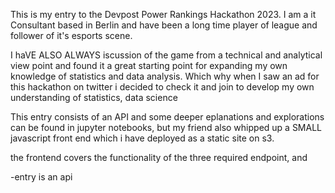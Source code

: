 This is my entry to the Devpost Power Rankings Hackathon 2023. I am a it Consultant based in Berlin and have been a long time player of league and follower of it's esports scene.

I haVE ALSO ALWAYS iscussion of the game from a technical and analytical view point and found it a great starting point for expanding my own knowledge of statistics and data analysis.
Which why when I saw an ad for this hackathon on twitter i decided to check it and join
to develop my own understanding of statistics, data science

This entry consists of an API and some deeper eplanations and explorations can be found in jupyter notebooks, but my friend also whipped up a SMALL javascript front end which i have deployed as a
static site on s3.

the frontend covers the functionality of the three required endpoint, and 

-entry is an api